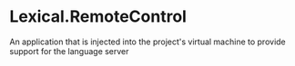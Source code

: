 # Lexical.RemoteControl

An application that is injected into the project's virtual machine to provide support for the language server
